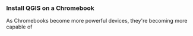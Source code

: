 ### Install QGIS on a Chromebook
As Chromebooks become more powerful devices, they're becoming more capable of  
<!--stackedit_data:
eyJoaXN0b3J5IjpbODg2Njk1OTY2XX0=
-->